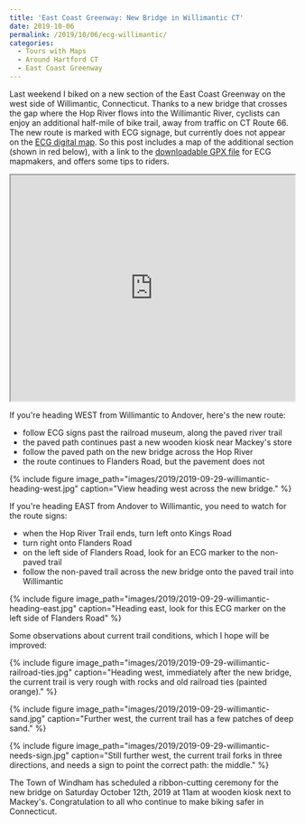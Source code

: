 ```yaml
---
title: 'East Coast Greenway: New Bridge in Willimantic CT'
date: 2019-10-06
permalink: /2019/10/06/ecg-willimantic/
categories:
  - Tours with Maps
  - Around Hartford CT
  - East Coast Greenway
---
```

Last weekend I biked on a new section of the East Coast Greenway on the west side of Willimantic, Connecticut. Thanks to a new bridge that crosses the gap where the Hop River flows into the Willimantic River, cyclists can enjoy an additional half-mile of bike trail, away from traffic on CT Route 66. The new route is marked with ECG signage, but currently does not appear on the [ECG digital map](https://map.greenway.org/?loc=16,41.71982,-72.24912). So this post includes a map of the additional section (shown in red below), with a link to the [downloadable GPX file](https://github.com/JackDougherty/bikemapcode/blob/master/routes/ecg-willimantic-new.gpx) for ECG mapmakers, and offers some tips to riders.

<iframe src="https://jackdougherty.github.io/bikemapcode/willimantic2019.html" width="100%" height="400px"></iframe>

If you're heading WEST from Willimantic to Andover, here's the new route:

- follow ECG signs past the railroad museum, along the paved river trail
- the paved path continues past a new wooden kiosk near Mackey's store
- follow the paved path on the new bridge across the Hop River
- the route continues to Flanders Road, but the pavement does not

{% include figure image_path="images/2019/2019-09-29-willimantic-heading-west.jpg" caption="View heading west across the new bridge." %}

If you're heading EAST from Andover to Willimantic, you need to watch for the route signs:
- when the Hop River Trail ends, turn left onto Kings Road
- turn right onto Flanders Road
- on the left side of Flanders Road, look for an ECG marker to the non-paved trail
- follow the non-paved trail across the new bridge onto the paved trail into Willimantic

{% include figure image_path="images/2019/2019-09-29-willimantic-heading-east.jpg" caption="Heading east, look for this ECG marker on the left side of Flanders Road" %}

Some observations about current trail conditions, which I hope will be improved:

{% include figure image_path="images/2019/2019-09-29-willimantic-railroad-ties.jpg" caption="Heading west, immediately after the new bridge, the current trail is very rough with rocks and old railroad ties (painted orange)." %}

{% include figure image_path="images/2019/2019-09-29-willimantic-sand.jpg" caption="Further west, the current trail has a few patches of deep sand." %}

{% include figure image_path="images/2019/2019-09-29-willimantic-needs-sign.jpg" caption="Still further west, the current trail forks in three directions, and needs a sign to point the correct path: the middle." %}

The Town of Windham has scheduled a ribbon-cutting ceremony for the new bridge on Saturday October 12th, 2019 at 11am at wooden kiosk next to Mackey's. Congratulation to all who continue to make biking safer in Connecticut.
